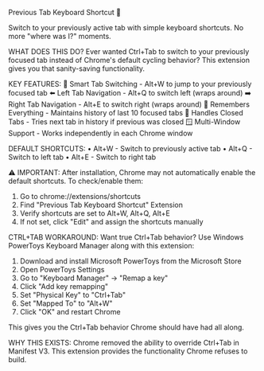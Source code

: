 Previous Tab Keyboard Shortcut 🔄

Switch to your previously active tab with simple keyboard shortcuts. No more "where was I?" moments.

WHAT DOES THIS DO?
Ever wanted Ctrl+Tab to switch to your previously focused tab instead of Chrome's default cycling behavior? This extension gives you that sanity-saving functionality.

KEY FEATURES:
🎯 Smart Tab Switching - Alt+W to jump to your previously focused tab
⬅️ Left Tab Navigation - Alt+Q to switch left (wraps around)
➡️ Right Tab Navigation - Alt+E to switch right (wraps around)
🧠 Remembers Everything - Maintains history of last 10 focused tabs
🔄 Handles Closed Tabs - Tries next tab in history if previous was closed
🪟 Multi-Window Support - Works independently in each Chrome window

DEFAULT SHORTCUTS:
• Alt+W - Switch to previously active tab
• Alt+Q - Switch to left tab
• Alt+E - Switch to right tab

⚠️ IMPORTANT: After installation, Chrome may not automatically enable the default shortcuts. To check/enable them:
1. Go to chrome://extensions/shortcuts
2. Find "Previous Tab Keyboard Shortcut" Extension
3. Verify shortcuts are set to Alt+W, Alt+Q, Alt+E
4. If not set, click "Edit" and assign the shortcuts manually

CTRL+TAB WORKAROUND:
Want true Ctrl+Tab behavior? Use Windows PowerToys Keyboard Manager along with this extension:

1. Download and install Microsoft PowerToys from the Microsoft Store
2. Open PowerToys Settings
3. Go to "Keyboard Manager" → "Remap a key"
4. Click "Add key remapping"
5. Set "Physical Key" to "Ctrl+Tab"
6. Set "Mapped To" to "Alt+W"
7. Click "OK" and restart Chrome

This gives you the Ctrl+Tab behavior Chrome should have had all along.

WHY THIS EXISTS:
Chrome removed the ability to override Ctrl+Tab in Manifest V3. This extension provides the functionality Chrome refuses to build.
